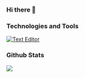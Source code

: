 ### Hi there 👋


### Technologies and Tools

[![Text Editor](https://img.sheilds.io/badge/Editor-vs%20Code-green?style=for-the-badge&logo=visualstudiocode)](https://code.visualstudio.com)

### Github Stats

<a href="https://github.com/Chris-small1234/Chris-small1234">
    <img align="center" src="https://github-readme-stats.vercel.app/api/top-langs/?username=Chris-small1234&hide=html&title_color=ffffff&text_colorc9acc&icon_color=2bbc8a&bg_color=1d1f21" />
</a>

<!--
**Chris-small1234/Chris-small1234** is a ✨ _special_ ✨ repository because its `README.md` (this file) appears on your GitHub profile.

Here are some ideas to get you started:

- 🔭 I’m currently working on ...
- 🌱 I’m currently learning ...
- 👯 I’m looking to collaborate on ...
- 🤔 I’m looking for help with ...
- 💬 Ask me about ...
- 📫 How to reach me: ...
- 😄 Pronouns: ...
- ⚡ Fun fact: ...
-->
